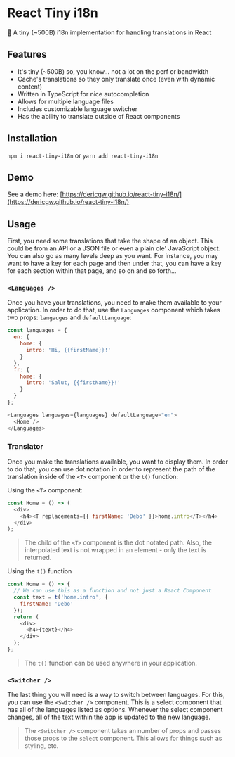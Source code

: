 # React Tiny i18n
📝 A tiny (~500B) i18n implementation for handling translations in React

## Features
- It's tiny (~500B) so, you know... not a lot on the perf or bandwidth
- Cache's translations so they only translate once (even with dynamic content)
- Written in TypeScript for nice autocompletion
- Allows for multiple language files
- Includes customizable language switcher
- Has the ability to translate outside of React components

## Installation
`npm i react-tiny-i18n` or `yarn add react-tiny-i18n`

## Demo
See a demo here: [https://dericgw.github.io/react-tiny-i18n/](https://dericgw.github.io/react-tiny-i18n/)

## Usage
First, you need some translations that take the shape of an object. This could be from an API or a 
JSON file or even a plain ole' JavaScript object. You can also go as many levels deep as you want.
For instance, you may want to have a key for each page and then under that, you can have a key for
each section within that page, and so on and so forth... 

### `<Languages />`
Once you have your translations, you need to make them available to your application. In order to 
do that, use the `Languages` component which takes two props: `langauges` and `defaultLanguage`:

```js
const languages = {
  en: {
    home: { 
      intro: 'Hi, {{firstName}}!'
    }
  },
  fr: {
    home: { 
      intro: 'Salut, {{firstName}}!'
    }
  }
};

<Languages languages={languages} defaultLanguage="en">
  <Home />
</Languages>
```

### Translator
Once you make the translations available, you want to display them. In order to do that, you can
use dot notation in order to represent the path of the translation inside of the `<T>` component 
or the `t()` function:

Using the `<T>` component:
```js
const Home = () => (
  <div>
    <h4><T replacements={{ firstName: 'Debo' }}>home.intro</T></h4>
  </div>
);
```

> The child of the `<T>` component is the dot notated path. Also, the interpolated text is not wrapped in 
> an element - only the text is returned.

Using the `t()` function
```js
const Home = () => {
  // We can use this as a function and not just a React Component
  const text = t('home.intro', {
    firstName: 'Debo'
  });
  return (
    <div>
      <h4>{text}</h4>
    </div>
  );
};
```

> The `t()` function can be used anywhere in your application.

### `<Switcher />`
The last thing you will need is a way to switch between languages. For this, you can use the 
`<Switcher />` component. This is a select component that has all of the languages listed as options. 
Whenever the select component changes, all of the text within the app is updated to the new language.

> The `<Switcher />` component takes an number of props and passes those props to the `select` 
> component. This allows for things such as styling, etc.
